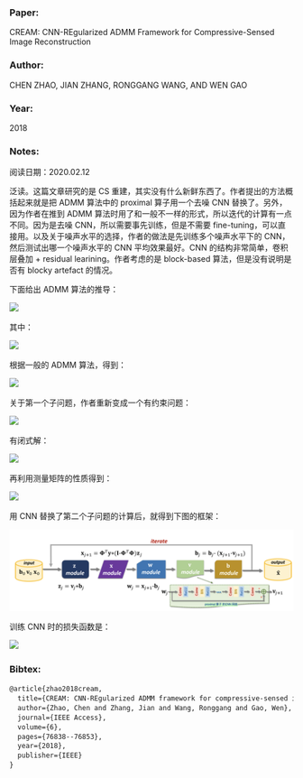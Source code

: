 ### Paper:

CREAM: CNN-REgularized ADMM Framework for Compressive-Sensed Image Reconstruction

### Author:

CHEN ZHAO, JIAN ZHANG, RONGGANG WANG, AND WEN GAO

### Year:

2018

### Notes:

阅读日期：2020.02.12

泛读。这篇文章研究的是 CS 重建，其实没有什么新鲜东西了。作者提出的方法概括起来就是把 ADMM 算法中的 proximal 算子用一个去噪 CNN 替换了。另外，因为作者在推到 ADMM 算法时用了和一般不一样的形式，所以迭代的计算有一点不同。因为是去噪 CNN，所以需要事先训练，但是不需要 fine-tuning，可以直接用。以及关于噪声水平的选择，作者的做法是先训练多个噪声水平下的 CNN，然后测试出哪一个噪声水平的 CNN 平均效果最好。CNN 的结构非常简单，卷积层叠加 + residual learining。作者考虑的是 block-based 算法，但是没有说明是否有 blocky artefact 的情况。

下面给出 ADMM 算法的推导：

<img src="http://latex.codecogs.com/svg.latex? \min _{\mathbf{x}} f(\mathbf{x})+\mathbb{1}(\mathbf{x})" border="0"/>

其中：

<img src="http://latex.codecogs.com/svg.latex? \mathbb{1}(\mathbf{x})=\left\{\begin{array}{ll}{0,} & {\text { if } \mathbf{y}=\Phi \mathbf{x}} \\ {\infty,} & {\text { otherwise }}\end{array}\right." border="0"/>

根据一般的 ADMM 算法，得到：

<img src="http://latex.codecogs.com/svg.latex? \begin{aligned} \mathbf{x}_{j+1} &=\arg \min _{\mathbf{x}} \mathbb{1}(\mathbf{x})+\frac{\mu}{2}\left\|\mathbf{x}-\mathbf{v}_{j}-\mathbf{b}_{j}\right\|_{2}^{2} \\ \mathbf{v}_{j+1} &=\arg \min _{\mathbf{v}} f(\mathbf{v})+\frac{\mu}{2}\left\|\mathbf{x}_{j+1}-\mathbf{v}-\mathbf{b}_{j}\right\|_{2}^{2} \\ \mathbf{b}_{j+1} &=\mathbf{b}_{j}-\left(\mathbf{x}_{j+1}-\mathbf{v}_{j+1}\right) \end{aligned}" border="0"/>

关于第一个子问题，作者重新变成一个有约束问题：

<img src="http://latex.codecogs.com/svg.latex? \mathbf{x}_{j+1}=\arg \min _{\mathbf{x}} \frac{\mu}{2}\left\|\mathbf{x}-\mathbf{z}_{j}\right\|_{2}^{2}, \quad \text { s.t. } \mathbf{y}=\Phi \mathbf{x}" border="0"/>

有闭式解：

<img src="http://latex.codecogs.com/svg.latex? \mathbf{x}_{j+1}=\mathbf{x}^{*}=\Phi^{\top}\left(\Phi \Phi^{\top}\right)^{-1}\left(\mathbf{y}-\Phi \mathbf{z}_{j}\right)+\mathbf{z}_{j}" border="0"/>

再利用测量矩阵的性质得到：

<img src="http://latex.codecogs.com/svg.latex? \mathbf{x}_{j+1}=\Phi^{\top} \mathbf{y}+\left(\mathbf{I}-\Phi^{\top} \Phi\right) \mathbf{z}_{j}" border="0"/>

用 CNN 替换了第二个子问题的计算后，就得到下图的框架：

<img src="https://raw.githubusercontent.com/Theodore-PKU/pictures/master/20200212144554.png"/>

训练 CNN 时的损失函数是：

<img src="http://latex.codecogs.com/svg.latex? \hat{\Theta}=\arg \min _{\Theta} \frac{1}{2 N_{T}} \sum_{i}^{N_{T}}\left\|g\left(\mathbf{u}^{i} ; \Theta\right)-\left(\mathbf{x}^{i}-\mathbf{u}^{i}\right)\right\|_{2}^{2}" border="0"/>

### Bibtex:

```latex
@article{zhao2018cream,
  title={CREAM: CNN-REgularized ADMM framework for compressive-sensed image reconstruction},
  author={Zhao, Chen and Zhang, Jian and Wang, Ronggang and Gao, Wen},
  journal={IEEE Access},
  volume={6},
  pages={76838--76853},
  year={2018},
  publisher={IEEE}
}
```

